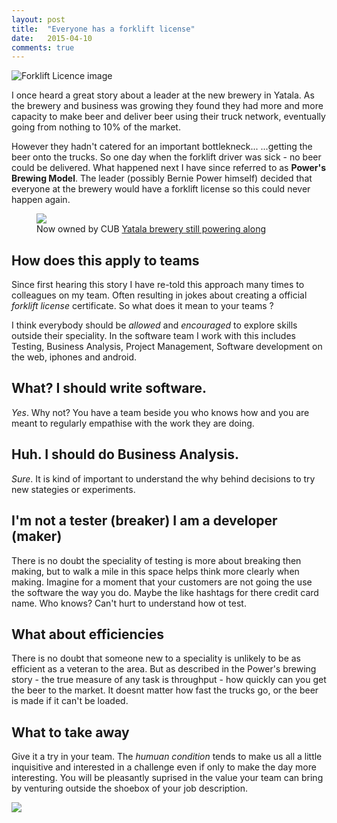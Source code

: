 ```yaml
---
layout: post
title:  "Everyone has a forklift license"
date:   2015-04-10
comments: true
---
```


![Forklift Licence image](http://www.nfe-lifts.com/wp-content/uploads/2013/02/forklift-license.jpg)

<p class="intro"><span class="dropcap">I</span> once heard a great story about a leader at the new brewery in Yatala.
As the brewery and business was growing they found they had more and more capacity to make beer and deliver beer using their truck network, eventually going from nothing to 10% of the market.</p>

However they hadn't catered for an important bottlekneck... 
...getting the beer onto the trucks. So one day when the forklift driver was sick - no beer could be delivered. What happened next I have since referred to as **Power's Brewing Model**. The leader (possibly Bernie Power himself) decided that everyone at the brewery would have a forklift license so this could never happen again. 


<figure>
    <img src="http://www.southportstar.net/uploads/1/0/2/5/10254585/7005794.jpg"> 
    <figcaption>Now owned by CUB <a href="http://www.brewsnews.com.au/2010/01/yatala-brewery-still-powering-along/">Yatala brewery still powering along</a></figcaption>
</figure>

## How does this apply to teams

Since first hearing this story I have re-told this approach many times to colleagues on my team. Often resulting in jokes about creating a official *forklift license* certificate. So what does it mean to your teams ? 

I think everybody should be *allowed* and *encouraged* to explore skills outside their speciality. In the software team I work with this includes Testing, Business Analysis, Project Management, Software development on the web, iphones and android. 

## What? I should write software.

*Yes*. Why not? You have a team beside you who knows how and you are meant to regularly empathise with the work they are doing.

## Huh. I should do Business Analysis.

*Sure*. It is kind of important to understand the why behind decisions to try new stategies or experiments.

## I'm not a tester (breaker) I am a developer (maker)

There is no doubt the speciality of testing is more about breaking then making, but to walk a mile in this space helps think more clearly when making. Imagine for a moment that your customers are not going the use the software the way you do. Maybe the like hashtags for there credit card name. Who knows? Can't hurt to understand how ot test.

## What about efficiencies

There is no doubt that someone new to a speciality is unlikely to be as efficient as a veteran to the area. But as described in the Power's brewing story - the true measure of any task is throughput - how quickly can you get the beer to the market. It doesnt matter how fast the trucks go, or the beer is made if it can't be loaded. 

## What to take away

Give it a try in your team. The *humuan condition* tends to make us all a little inquisitive and interested in a challenge even if only to make the day more interesting. You will be pleasantly suprised in the value your team can bring by venturing outside the shoebox of your job description. 

![](http://upload.wikimedia.org/wikipedia/commons/e/e9/Pigeons-in-holes.jpg)


